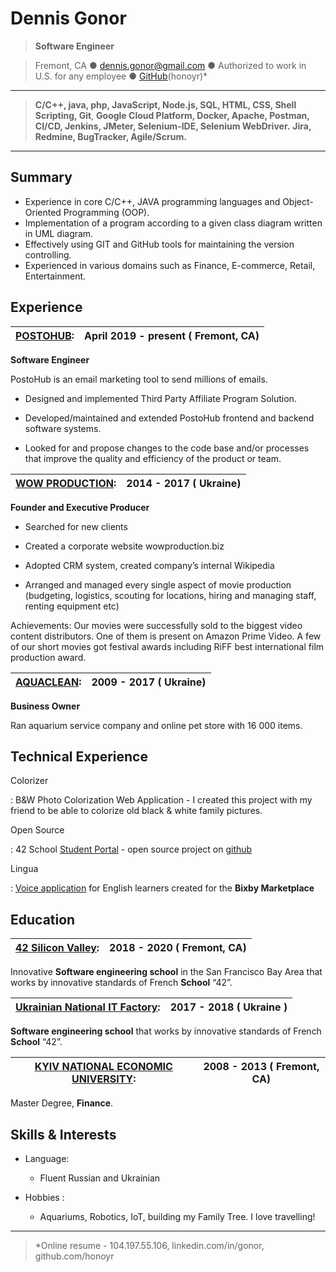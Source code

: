 Dennis Gonor
============
> **Software Engineer**

> Fremont, CA  ●  <dennis.gonor@gmail.com> ● Authorized to work in U.S. for any employee ●  [GitHub](https://github.com/honoyr/)(honoyr)*

------

>**C/C++, java, php, JavaScript, Node.js, SQL, HTML, CSS, Shell Scripting, Git**,
>**Google Cloud Platform, Docker, Apache, Postman, CI/CD, Jenkins, JMeter, Selenium-IDE, Selenium WebDriver.**
>**Jira, Redmine, BugTracker, Agile/Scrum.**

------

Summary
---------
* Experience in core C/C++, JAVA programming languages and Object-Oriented Programming (OOP).
* Implementation of a program according to a given class diagram written in UML diagram.
* Effectively using GIT and GitHub tools for maintaining the version controlling.
* Experienced in various domains such as Finance, E-commerce, Retail, Entertainment.

Experience
----------

**[POSTOHUB](http://www.postohub.io):** |                             April 2019 - present ( Fremont, CA)
-------------------- | ----------------

**Software Engineer**

PostoHub is an email marketing tool to send millions of emails.

* Designed and implemented  Third Party Affiliate Program Solution.

* Developed/maintained and extended PostoHub frontend and backend software systems.

* Looked for and propose changes to the code base and/or processes that improve the quality and efficiency of the product or team.

**[WOW PRODUCTION](https://www.wowproduction.biz/):** |               2014 - 2017 ( Ukraine)
-------------------- | ----------------

**Founder and Executive Producer**

* Searched for new clients

* Created a corporate website wowproduction.biz

* Adopted CRM system, created company’s internal Wikipedia

* Arranged and managed every single aspect of movie production (budgeting, logistics, scouting for locations, hiring and managing staff, renting equipment etc)

Achievements: Our movies were successfully sold to the biggest video content distributors. One of them is present on Amazon Prime Video. A few of our short movies got festival awards including RiFF best international film production award.

**[AQUACLEAN]():** |                                                   2009 - 2017 ( Ukraine)
-------------------- | ----------------

**Business Owner**

Ran aquarium service company and online pet store with 16 000 items.

Technical Experience
--------------------

Colorizer

:   B&W Photo Colorization Web Application - I created this project with my friend to be able to colorize old black & white family pictures.


Open Source

:   42 School [Student Portal](https://cheatera.pp.ua/) - open source project on [github](https://github.com/cheatera-pp-ua/cheatera.pp.ua)

Lingua

:   [Voice application](https://youtu.be/7Cx90xXxALc) for English learners created for the **Bixby Marketplace**

Education
---------

| **[42 Silicon Valley](https://www.42.us.org/):** |                  2018 - 2020 ( Fremont, CA) |
-------------------- | ----------------
Innovative **Software engineering school** in the San Francisco Bay Area that works by innovative standards of French **School** “42”.

**[Ukrainian National IT Factory](https://unit.ua/en/):** |         2017 - 2018 ( Ukraine )
-------------------- | ----------------
**Software engineering school** that works by innovative standards of French **School** “42”.

**[KYIV NATIONAL ECONOMIC UNIVERSITY]():** |                         2008 - 2013 ( Fremont, CA)
-------------------- | ----------------
Master Degree, **Finance**.

Skills & Interests
----------------------------------------

* Language:

     * Fluent Russian and Ukrainian

* Hobbies :

     * Aquariums, Robotics, IoT, building my Family Tree. I love travelling!


----

> *Online resume - 104.197.55.106, linkedin.com/in/gonor,
> github.com/honoyr
